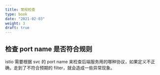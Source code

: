 ```yaml
---
title: 常规检查
type: book
date: "2021-02-03"
weight: 3
draft: true
---
```


## 检查 port name 是否符合规则

istio 需要根据 svc 的 port name 来检查后端服务用的哪种协议，如果定义不正确，走到了不符合预期的 filter，就会造成一些异常现象。

